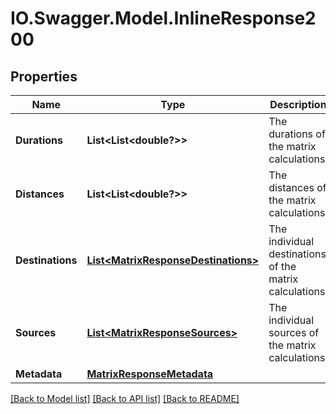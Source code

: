 # IO.Swagger.Model.InlineResponse200
## Properties

Name | Type | Description | Notes
------------ | ------------- | ------------- | -------------
**Durations** | **List&lt;List&lt;double?&gt;&gt;** | The durations of the matrix calculations. | [optional] 
**Distances** | **List&lt;List&lt;double?&gt;&gt;** | The distances of the matrix calculations. | [optional] 
**Destinations** | [**List&lt;MatrixResponseDestinations&gt;**](MatrixResponseDestinations.md) | The individual destinations of the matrix calculations. | [optional] 
**Sources** | [**List&lt;MatrixResponseSources&gt;**](MatrixResponseSources.md) | The individual sources of the matrix calculations. | [optional] 
**Metadata** | [**MatrixResponseMetadata**](MatrixResponseMetadata.md) |  | [optional] 

[[Back to Model list]](../README.md#documentation-for-models) [[Back to API list]](../README.md#documentation-for-api-endpoints) [[Back to README]](../README.md)

